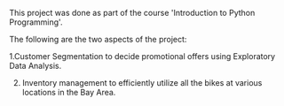 This project was done as part of the course 'Introduction to Python Programming'.

The following are the two aspects of the project:

1.Customer Segmentation to decide promotional offers using Exploratory Data Analysis.

2. Inventory management to efficiently utilize all the bikes at various locations in the Bay Area.
